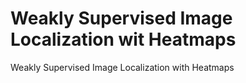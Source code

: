# Weakly Supervised Image Localization wit Heatmaps
Weakly Supervised Image Localization with Heatmaps
